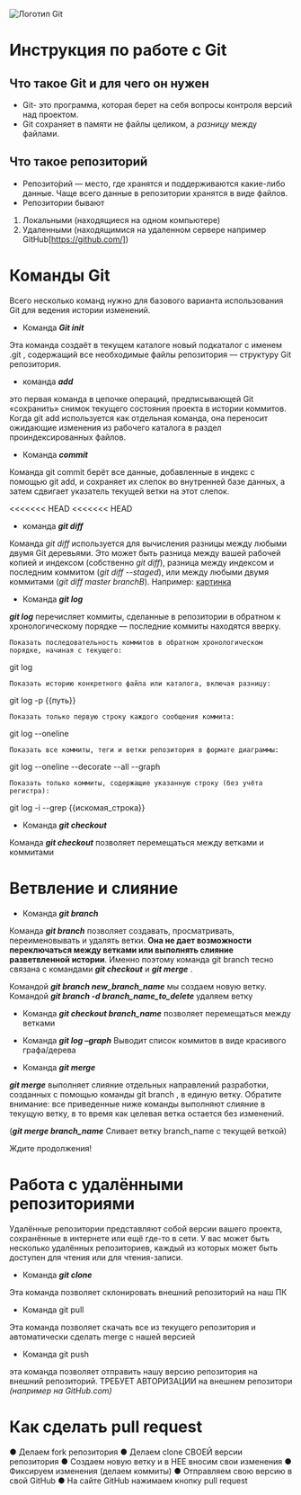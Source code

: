 ![Логотип Git](https://cdn.mgig.fr/2022/06/mg-45097815-w1500-w828-w1300.jpg)
# Инструкция по работе с Git
## Что такое Git и для чего он нужен

* Git- это программа, которая берет на себя вопросы контроля версий над проектом.
* Git сохраняет в памяти не файлы целиком, а _разницу_ между файлами.

## Что такое репозиторий

* Репозито́рий — место, где хранятся и поддерживаются какие-либо данные. Чаще всего данные в репозитории хранятся в виде файлов.
* Репозитории бывают
1. Локальными (находящиеся на одном компьютере)
2. Удаленными (находящимися на удаленном сервере например GitHub[https://github.com/])

# Команды Git

Всего несколько команд нужно для базового варианта использования Git для ведения истории изменений.
* Команда __*Git init*__

Эта команда создаёт в текущем каталоге новый подкаталог с именем .git , содержащий все необходимые файлы репозитория — структуру Git репозитория.

* команда __*add*__

это первая команда в цепочке операций, предписывающей Git «сохранить» снимок текущего состояния проекта в истории коммитов. Когда git add используется как отдельная команда, она переносит ожидающие изменения из рабочего каталога в раздел проиндексированных файлов.

* Команда __*commit*__

Команда git commit берёт все данные, добавленные в индекс с помощью git add, и сохраняет их слепок во внутренней базе данных, а затем сдвигает указатель текущей ветки на этот слепок.

<<<<<<< HEAD
<<<<<<< HEAD
* команда __*git diff*__

Команда _git diff_ используется для вычисления разницы между любыми двумя Git деревьями. Это может быть разница между вашей рабочей копией и индексом (собственно _git diff_), разница между индексом и последним коммитом (_git diff --staged_), или между любыми двумя коммитами (_git diff master branchB_).
Например: [картинка](https://www.google.com/imgres?imgurl=https%3A%2F%2Fmarklodato.github.io%2Fvisual-git-guide%2Fdiff.svg.png&imgrefurl=https%3A%2F%2Fmarklodato.github.io%2Fvisual-git-guide%2Findex-ru.html%3Fno-svg&tbnid=6q7C97cnzJ9S4M&vet=12ahUKEwizuNu8uoH8AhWol4sKHb5YA94QMygHegUIARDCAQ..i&docid=UAmqtQtPgrtySM&w=831&h=485&q=%D0%BA%D0%BE%D0%BC%D0%B0%D0%BD%D0%B4%D0%B0%20git%20diff&ved=2ahUKEwizuNu8uoH8AhWol4sKHb5YA94QMygHegUIARDCAQ)

*  Команда __*git log*__

__*git log*__ перечисляет коммиты, сделанные в репозитории в обратном к хронологическому порядке — последние коммиты находятся вверху.

    Показать последовательность коммитов в обратном хронологическом порядке, начиная с текущего:

git log

    Показать историю конкретного файла или каталога, включая разницу:

git log -p {{путь}}

    Показать только первую строку каждого сообщения коммита:

git log --oneline

    Показать все коммиты, теги и ветки репозитория в формате диаграммы:

git log --oneline --decorate --all --graph

    Показать только коммиты, содержащие указанную строку (без учёта регистра):

git log -i --grep {{искомая_строка}}

* Команда __*git checkout*__

Команда __*git checkout*__ позволяет перемещаться между ветками и коммитами

# Ветвление и слияние
* Команда __*git branch*__

Команда __*git branch*__ позволяет создавать, просматривать, переименовывать и удалять ветки. **Она не дает возможности переключаться между ветками или выполнять слияние разветвленной истории**. Именно поэтому команда git branch тесно связана с командами __*git checkout*__ и __*git merge*__ .

Командой __*git branch new_branch_name*__ мы создаем новую ветку.
Командой __*git branch -d branch_name_to_delete*__  удаляем ветку
* Команда __*git checkout branch_name*__ позволяет перемещаться между ветками
* Команда __*git log –graph*__ Выводит список коммитов в виде красивого графа/дерева

* Команда __*git merge*__

__*git merge*__ выполняет слияние отдельных направлений разработки, созданных с помощью команды git branch , в единую ветку. Обратите внимание: все приведенные ниже команды выполняют слияние в текущую ветку, в то время как целевая ветка остается без изменений.

(_**git merge branch_name**_ Сливает ветку branch_name с текущей веткой)

Ждите продолжения!

# Работа с удалёнными репозиториями

Удалённые репозитории представляют собой версии вашего проекта, сохранённые в интернете или ещё где-то в сети. У вас может быть несколько удалённых репозиториев, каждый из которых может быть доступен для чтения или для чтения-записи.

* Команда __*git clone*__

Эта команда позволяет склонировать внешний репозиторий на наш ПК

* Команда git pull

Эта команда позволяет скачать все из текущего репозитория и автоматически
сделать merge с нашей версией


* Команда git push

эта команда позволяет отправить нашу версию репозитория на внешний
репозиторий. ТРЕБУЕТ АВТОРИЗАЦИИ на внешнем репозитори _(например на GitHub.com)_

# Как сделать pull request
● Делаем fork репозитория
● Делаем clone СВОЕЙ версии репозитория
● Создаем новую ветку и в НЕЕ вносим свои изменения
● Фиксируем изменения (делаем коммиты)
● Отправляем свою версию в свой GitHub
● На сайте GitHub нажимаем кнопку pull request
